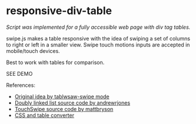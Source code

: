 # responsive-div-table

*Script was implemented for a fully accessible web page with div tag tables.* 

swipe.js makes a table responsive with the idea of swiping a set of columns to right or left in a smaller view. Swipe touch motions inputs are accepted in mobile/touch devices.

Best to work with tables for comparison.

SEE DEMO

References: 
  - [Original idea by tablwsaw-swipe mode](https://github.com/filamentgroup/tablesaw)
  - [Doubly linked list source code by andrewrjones](https://github.com/andrewrjones/doubly-linked-list-js)
  - [TouchSwipe source code by mattbryson](https://github.com/mattbryson/TouchSwipe-Jquery-Plugin)
  - [CSS and table converter](http://divtable.com/)
